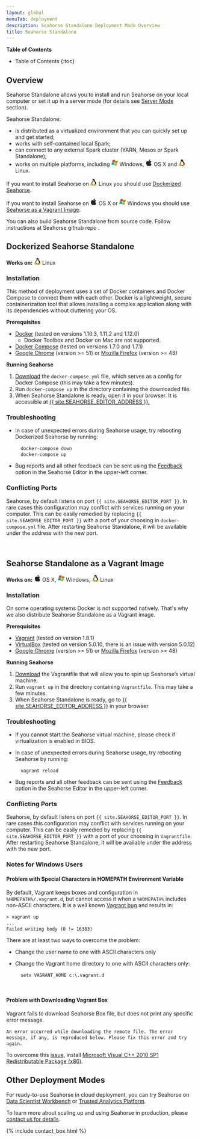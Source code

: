 ```yaml
---
layout: global
menuTab: deployment
description: Seahorse Standalone Deployment Mode Overview
title: Seahorse Standalone
---
```


**Table of Contents**

* Table of Contents
{:toc}

## Overview

Seahorse Standalone allows you to install and run Seahorse on your local computer
or set it up in a server mode (for details see [Server Mode](../reference/server_mode.html) section).

Seahorse Standalone:

* is distributed as a virtualized environment that you can quickly set up and get started;
* works with self-contained local Spark;
* can connect to any external Spark cluster (YARN, Mesos or Spark Standalone);
* works on multiple platforms, including
<img src="../img/os_icons/windows.png" alt="Windows" height="18" width="18"> Windows,
<img src="../img/os_icons/osx.png" alt="OS X" height="18" width="18"> OS X and
<img src="../img/os_icons/linux.png" alt="Linux" height="18" width="18"> Linux.

If you want to install Seahorse on <img src="../img/os_icons/linux.png" alt="Linux" height="18" width="18"> Linux
you should use [Dockerized Seahorse](#dockerized-seahorse-standalone).

If you want to install Seahorse on
<img src="../img/os_icons/osx.png" alt="OS X" height="18" width="18"> OS X or
<img src="../img/os_icons/windows.png" alt="Windows" height="18" width="18"> Windows
you should use [Seahorse as a Vagrant Image](#seahorse-standalone-as-a-vagrant-image).

You can also build Seahorse Standalone from source code. Follow instructions at
<a target="_blank" target="https://github.com/deepsense-ai/seahorse/">
Seahorse github repo
</a>.

## Dockerized Seahorse Standalone

**Works on:** <img src="../img/os_icons/linux.png" alt="Linux" height="18" width="18"> Linux

### Installation

This method of deployment uses a set of Docker containers and Docker Compose to
connect them with each other. Docker is a lightweight, secure containerization tool that allows
installing a complex application along with its dependencies without cluttering your OS.

**Prerequisites**

* <a target="_blank" href="https://www.docker.com/">Docker</a> (tested on versions 1.10.3,
1.11.2 and 1.12.0)
  * Docker Toolbox and Docker on Mac are not supported.
* <a target="_blank" href="https://docs.docker.com/compose/">Docker Compose</a> (tested on versions
1.7.0 and 1.7.1)
* <a target="_blank" href="https://www.google.com/chrome/">Google Chrome</a> (version >= 51)
or <a target="_blank" href="https://www.mozilla.org/firefox/">Mozilla Firefox</a> (version >= 48)

**Running Seahorse**

1. <a target="_blank" href="https://get-seahorse.deepsense.ai/">Download</a>
the `docker-compose.yml` file, which serves as a config for Docker Compose (this may take a
few minutes).
2. Run `docker-compose up` in the directory containing the downloaded file.
3. When Seahorse Standalone is ready, open it in your browser. It is accessible at
    <a target="_blank" href="{{ site.SEAHORSE_EDITOR_ADDRESS }}">{{ site.SEAHORSE_EDITOR_ADDRESS }}.
    </a>

### Troubleshooting
* In case of unexpected errors during Seahorse usage, try rebooting Dockerized Seahorse by running:

        docker-compose down
        docker-compose up

* Bug reports and all other feedback can be sent using the
  <a target="_blank" href="http://feedback.seahorse.deepsense.ai">Feedback</a>
  option in the Seahorse Editor in the upper-left corner.

### Conflicting Ports

Seahorse, by default listens on port `{{ site.SEAHORSE_EDITOR_PORT }}`. In rare cases this
configuration may conflict with services running on your computer. This can be easily remedied by
replacing `{{ site.SEAHORSE_EDITOR_PORT }}` with a port of your choosing in `docker-compose.yml` file. After restarting
Seahorse Standalone, it will be available under the address with the new port.

<br />

## Seahorse Standalone as a Vagrant Image

**Works on:** <img src="../img/os_icons/osx.png" alt="OS X" height="18" width="18"> OS X,
              <img src="../img/os_icons/windows.png" alt="Windows" height="18" width="18"> Windows,
              <img src="../img/os_icons/linux.png" alt="Linux" height="18" width="18"> Linux

### Installation

On some operating systems Docker is not supported natively.
That's why we also distribute Seahorse Standalone as a Vagrant
image.

**Prerequisites**

* <a target="_blank" href="https://www.vagrantup.com/">Vagrant</a> (tested on version 1.8.1)
* <a target="_blank" href="https://www.virtualbox.org/">VirtualBox</a> (tested on version 5.0.10,
there is an issue with version 5.0.12)
* <a target="_blank" href="https://www.google.com/chrome/">Google Chrome</a> (version >= 51)
or <a target="_blank" href="https://www.mozilla.org/firefox/">Mozilla Firefox</a> (version >= 48)

**Running Seahorse**

1. <a target="_blank" href="https://get-seahorse.deepsense.ai/">Download</a>
the Vagrantfile that will allow you to spin up Seahorse’s virtual machine.
2. Run `vagrant up` in the directory containing `Vagrantfile`. This may take a few minutes.
3. When Seahorse Standalone is ready, go to
<a target="_blank" href="{{ site.SEAHORSE_EDITOR_ADDRESS }}">{{ site.SEAHORSE_EDITOR_ADDRESS }}</a>
in your browser.

### Troubleshooting
* If you cannot start the Seahorse virtual machine, please check if virtualization is enabled in BIOS.
* In case of unexpected errors during Seahorse usage, try rebooting Seahorse by running:

        vagrant reload

* Bug reports and all other feedback can be sent using the
  <a target="_blank" href="http://feedback.seahorse.deepsense.ai">Feedback</a>
  option in the Seahorse Editor in the upper-left corner.


### Conflicting Ports
Seahorse, by default listens on port `{{ site.SEAHORSE_EDITOR_PORT }}`. In rare cases this
configuration may conflict with services running on your computer. This can be easily remedied by
replacing `{{ site.SEAHORSE_EDITOR_PORT }}` with a port of your choosing in `Vagrantfile`. After restarting
Seahorse Standalone, it will be available under the address with the new port.

### Notes for Windows Users

#### Problem with Special Characters in HOMEPATH Environment Variable

By default, Vagrant keeps boxes and configuration in `%HOMEPATH%/.vagrant.d`,
but cannot access it when a `%HOMEPATH%` includes non-ASCII characters.
It is a well known
<a target="_blank" href="https://github.com/mitchellh/vagrant/issues/4966">Vagrant bug</a>
and results in:

    > vagrant up
    ...
    Failed writing body (0 != 16383)

There are at least two ways to overcome the problem:

* Change the user name to one with ASCII characters only
* Change the Vagrant home directory to one with ASCII characters only:

        setx VAGRANT_HOME c:\.vagrant.d

<br />

#### Problem with Downloading Vagrant Box

Vagrant fails to download Seahorse Box file, but does not print any specific error message.

    An error occurred while downloading the remote file. The error
    message, if any, is reproduced below. Please fix this error and try
    again.

To overcome this
<a target="_blank" href="https://github.com/mitchellh/vagrant/issues/6764">issue</a>,
install
<a target="_blank" href="http://www.microsoft.com/en-us/download/confirmation.aspx?id=8328">Microsoft Visual C++ 2010 SP1 Redistributable Package (x86)</a>.

## Other Deployment Modes

For ready-to-use Seahorse in cloud deployment, you can try Seahorse
on [Data Scientist Workbench](dswb.html) or [Trusted Analytics Platform](tap.html).

To learn more about scaling up and using Seahorse in production,
please <a target="_blank" href="http://deepsense.ai/about-us/contact/#contact-form">contact us for details</a>.

{% include contact_box.html %}
